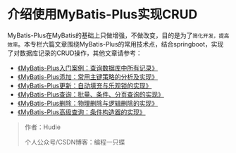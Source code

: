 # 介绍使用MyBatis-Plus实现CRUD

MyBatis-Plus在MyBatis的基础上只做增强，不做改变，目的是为了`简化开发，提高效率`。本专栏六篇文章围绕MyBatis-Plus的常用技术点，结合springboot，实现了对数据库记录的CRUD操作，其他文章请参考：
 
- [《MyBatis-Plus入门案例：查询数据库中所有记录》](https://guoqianliang.blog.csdn.net/article/details/115368094)
- [《MyBatis-Plus添加：常用主键策略的分析及实现》](https://guoqianliang.blog.csdn.net/article/details/115371164)
- [《MyBatis-Plus更新：自动填充与乐观锁的实现》](https://guoqianliang.blog.csdn.net/article/details/115375711)
-  [《MyBatis-Plus查询：批量、条件、分页查询的实现》](https://guoqianliang.blog.csdn.net/article/details/115380296)
- [《MyBatis-Plus删除：物理删除与逻辑删除的实现》](https://guoqianliang.blog.csdn.net/article/details/115382349)
- [《MyBatis-Plus高级查询：条件构造器的实现》](https://guoqianliang.blog.csdn.net/article/details/115389489)

> 作者：Hudie
>
> 个人公众号/CSDN博客：编程一只蝶 

